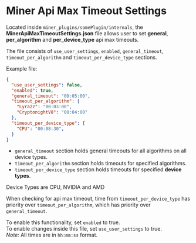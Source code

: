 # Miner Api Max Timeout Settings

Located inside `miner_plugins/somePlugin/internals`, the **MinerApiMaxTimeoutSettings.json** file allows user to set **general**, **per_algorithm** and **per_device_type** api max timeouts.

The file consists of `use_user_settings`, `enabled`, `general_timeout`, `timeout_per_algorithm` and `timeout_per_device_type` sections.

Example file: 
```JSON
{
  "use_user_settings": false,
  "enabled": true,
  "general_timeout": "00:05:00",
  "timeout_per_algorithm": {
    "Lyra2z": "00:03:00",
    "CryptonightV8": "00:04:00"
  },
  "timeout_per_device_type": {
    "CPU": "00:08:30",
  }
}
```

- `general_timeout` section holds general timeouts for all algorithms on all device types.
- `timeout_per_algorithm` section holds timeouts for specified algorithms.
- `timeout_per_device_type` section holds timeouts for specified **device types**.

Device Types are CPU, NVIDIA and AMD

When checking for api max timeout, time from `timeout_per_device_type` has priority over `timeout_per_algorithm`, which has priority over `general_timeout`.<br>

To enable this functionality, set `enabled` to true.<br>
To enable changes inside this file, set `use_user_settings` to true.<br>
*Note:* All times are in `hh:mm:ss` format.<br>
